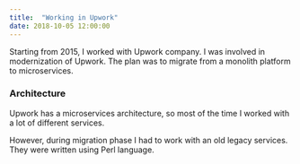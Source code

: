 ```yaml
---
title:  "Working in Upwork"
date: 2018-10-05 12:00:00
---
```


Starting from 2015, I worked with Upwork company. I was involved in modernization of Upwork. The plan was to migrate from a monolith platform to microservices.

### <a href="#understand_customer" name="understand_customer"><i class="fa fa-link anchor" aria-hidden="true"></i></a> Architecture

Upwork has a microservices architecture, so most of the time I worked with a lot of different services.

However, during migration phase I had to work with an old legacy services. They were written using Perl language.
